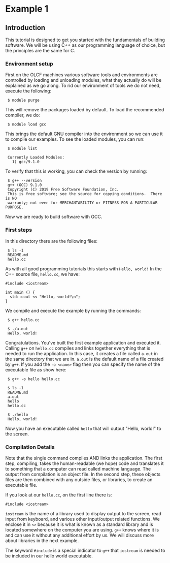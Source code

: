 # Example 1

## Introduction

This tutorial is designed to get you started with the fundamentals of building software.
We will be using C++ as our programming language of choice, but the principles are the
same for C.

### Environment setup

First on the OLCF machines various software tools and environments are controlled by 
loading and unloading modules, what they actually do will be explained as we go along.
To rid our environment of tools we do not need, execute the following:

```
 $ module purge
```

This will remove the packages loaded by default.  To load the recommended compiler, we do:

```
 $ module load gcc
```

This brings the default GNU compiler into the environment so we can use it to compile
our examples.  To see the loaded modules, you can run:

```
 $ module list

 Currently Loaded Modules:
   1) gcc/9.1.0

```

To verify that this is working, you can check the version by running:

```
 $ g++ --version
 g++ (GCC) 9.1.0
 Copyright (C) 2019 Free Software Foundation, Inc.
 This is free software; see the source for copying conditions.  There is NO
 warranty; not even for MERCHANTABILITY or FITNESS FOR A PARTICULAR PURPOSE.
```

Now we are ready to build software with GCC.

### First steps

In this directory there are the following files:

```
 $ ls -1
 README.md
 hello.cc
```

As with all good programming tutorials this starts with `Hello, world!`
In the C++ source file, `hello.cc`, we have:

```
#include <iostream>

int main () {
  std::cout << "Hello, world!\n";
}
```

We compile and execute the example by running the commands:

```
 $ g++ hello.cc

 $ ./a.out
 Hello, world!
```

Congratulations.  You've built the first example application and executed it.  Calling `g++` on `hello.cc`
compiles and links together everything that is needed to run the application.  In this case, it creates a 
file called `a.out` in the same directory that we are in.  `a.out` is the default name of a file created by
`g++`.  If you add the `-o <name>` flag then you can specify the name of the executable file as show here:

```
 $ g++ -o hello hello.cc

 $ ls -1
 README.md
 a.out
 hello
 hello.cc

 $ ./hello
 Hello, world!
```

Now you have an executable called `hello` that will output "Hello, world!" to the screen.

### Compilation Details

Note that the single command compiles AND links the application.  The first step, compiling, takes the 
human-readable (we hope) code and translates it to something that a computer can read called machine 
language.  The output from compilation is an object file.  In the second step, these objects files are then 
combined with any outside files, or libraries, to create an executable file.

If you look at our `hello.cc`, on the first line there is:
```
#include <iostream>
```
`iostream` is the name of a library used to display output to the screen, read input from keyboard, and 
various other input/output related functions.  We enclose it in `<>` because it is what is known as a standard 
library and is located somewhere on the computer you are using.  `g++` knows where it is and can use it without 
any additional effort by us.  We will discuss more about libraries in the next example.

The keyword `#include` is a special indicator to `g++` that `iostream` is needed to be included in our hello 
world executable.

